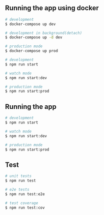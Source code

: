 ## Running the app using docker

```bash
# development
$ docker-compose up dev

# development in background(detach)
$ docker-compose up -d dev

# production mode
$ docker-compose up prod
```

```bash
# development
$ npm run start

# watch mode
$ npm run start:dev

# production mode
$ npm run start:prod
```

## Running the app

```bash
# development
$ npm run start

# watch mode
$ npm run start:dev

# production mode
$ npm run start:prod
```

## Test

```bash
# unit tests
$ npm run test

# e2e tests
$ npm run test:e2e

# test coverage
$ npm run test:cov
```
